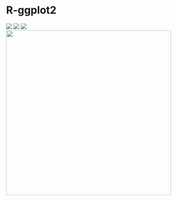 # R-ggplot2
<img src="https://cdn.rawgit.com/JingqiL/R-ggplot2/ffc1d52a/ploty.png">
<img src="https://cdn.rawgit.com/JingqiL/R-ggplot2/6a92b3cc/mmexport1491078459812.jpg">
<img src="https://cdn.rawgit.com/JingqiL/R-ggplot2/cb36f1ed/plot1.png">
<img src="https://cdn.rawgit.com/JingqiL/R-ggplot2/02cc84b8/LAX.png" width="450",height="450">
